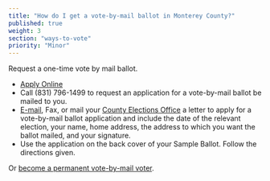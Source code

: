 ```yaml
---
title: "How do I get a vote-by-mail ballot in Monterey County?"
published: true
weight: 3
section: "ways-to-vote"
priority: "Minor"
---
```


Request a one-time vote by mail ballot.  
- [Apply Online](http://www.montereycountyelections.us/pdf/VBMApp_Primary_Updated2016.pdf)  
- Call (831) 796-1499  to request an application for a vote-by-mail ballot be mailed to you.  
- [E-mail](http://www.montereycountyelections.us/comments.asp), Fax, or mail your [County Elections Office](#section-election-office-contact) a letter to apply for a vote-by-mail ballot application and include the date of the relevant election, your name, home address, the address to which you want the ballot mailed, and your signature.  
- Use the application on the back cover of your Sample Ballot. Follow the directions given.  

Or [become a permanent vote-by-mail voter](http://www.montereycountyelections.us/pdf/VBMApp_Primary_Updated2016.pdf).  

